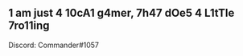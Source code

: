 1 am just 4 10cA1 g4mer, 7h47 dOe5 4 L1tTle 7ro11ing
----------------------------------------------------
Discord: Commander#1057

